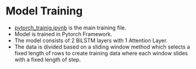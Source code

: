# Model Training

- [pytorch_trainig.ipynb](./pytorch_training.ipynb) is the main training file.
- Model is trained in Pytorch Framework.
- The model consists of 2 BiLSTM layers with 1 Attention Layer.
- The data is divided based on a sliding window method which selects a fixed length of rows to create training data where each window slides with a fixed length of step.